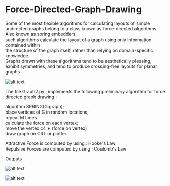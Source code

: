 # Force-Directed-Graph-Drawing

Some of the most flexible algorithms for calculating layouts of simple undirected graphs
belong to a class known as force-directed algorithms.<br> Also known as spring embedders,<br>
such algorithms calculate the layout of a graph using only information contained within<br>
the structure of the graph itself, rather than relying on domain-specific knowledge.<br> Graphs
drawn with these algorithms tend to be aesthetically pleasing, exhibit symmetries, and tend
to produce crossing-free layouts for planar graphs


![alt text](https://github.com/svishrut93/Force-Directed-Graph-Drawing/blob/master/Examples%20of%20Force%20Directed%20Graphs.PNG)

The file Graph2.py , implements the following preliminary algorithm for force directed graph drawing : <br>

algorithm SPRING(G:graph);<br>
place vertices of G in random locations;<br>
repeat M times<br>
calculate the force on each vertex;<br>
move the vertex c4 ∗ (force on vertex)<br>
draw graph on CRT or plotter.<br>

Attractive Force is computed by using : Hooke's Law <br>
Repulsive Forces are computed by using : Coulomb's Law <br> 


Outputs<br> 

![alt text](https://github.com/svishrut93/Force-Directed-Graph-Drawing/blob/master/Outputs/Output1.PNG)

![alt text](https://github.com/svishrut93/Force-Directed-Graph-Drawing/blob/master/Outputs/Output2.PNG)
